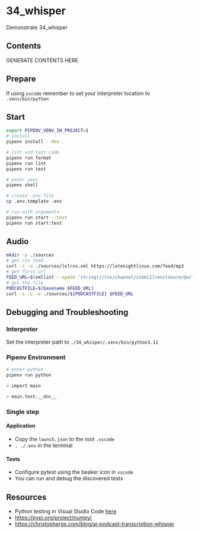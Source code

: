 # 34_whisper

Demonstrate 34_whisper

## Contents

GENERATE CONTENTS HERE

## Prepare

If using `vscode` remember to set your interpreter location to `.venv/bin/python`

## Start

```sh
export PIPENV_VENV_IN_PROJECT=1
# install
pipenv install --dev

# lint and test code
pipenv run format
pipenv run lint
pipenv run test

# enter venv
pipenv shell

# create .env file
cp .env.template .env

# run with arguments
pipenv run start --test
pipenv run start:test
```

## Audio

```sh
mkdir -p ./sources
# get rss feed
curl -s -o ./sources/lnlrss.xml https://latenightlinux.com/feed/mp3
# get first url
FEED_URL=$(xmllint --xpath 'string(//rss/channel/item[1]/enclosure/@url)' --format --pretty 2 ./sources/lnlrss.xml)
# get the file
PODCASTFILE=$(basename $FEED_URL)
curl -s -L -o ./sources/${PODCASTFILE} $FEED_URL
```

## Debugging and Troubleshooting

### Interpreter

Set the interpreter path to `./34_whisper/.venv/bin/python3.11`

### Pipenv Environment

```sh
# enter python
pipenv run python

> import main

> main.test.__doc__
```

### Single step

#### Application

- Copy the `launch.json` to the root `.vscode`
- `. ./.env` in the terminal

#### Tests

- Configure pytest using the beaker icon in `vscode`
- You can run and debug the discovered tests

## Resources

- Python testing in Visual Studio Code [here](https://code.visualstudio.com/docs/python/testing#_example-test-walkthroughs)
- https://pypi.org/project/numpy/
- https://christophergs.com/blog/ai-podcast-transcription-whisper
